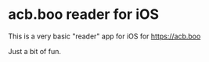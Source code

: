 # acb.boo reader for iOS

This is a very basic "reader" app for iOS for https://acb.boo

Just a bit of fun. 
